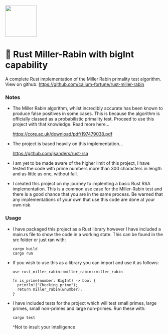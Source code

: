 # <img src="https://github.com/callum-fortune/rust-miller-rabin/assets/63158857/19ebacb0-75c5-4a59-9549-590513dec5e9" width="100">
# 🚀  Rust Miller-Rabin with bigInt capability
A complete Rust implementation of the Miller Rabin primality test algorithm. View on github: https://github.com/callum-fortune/rust-miller-rabin

### Notes

- The Miller Rabin algorithm, whilst incredibly accurate has been known to produce false positives in some cases. This is because the algorithm is officially classed as a probabilistic primality test. Proceed to use this project with that knowledge. Read more here...

  https://core.ac.uk/download/pdf/197479038.pdf

- The project is based heavily on this implementation...

  https://github.com/jsanders/rust-rsa

- I am yet to be made aware of the higher limit of this project, I have tested the code with prime numbers more than 300 characters in length and as little as one, without fail.
- I created this project on my journey to implenting a basic Rust RSA implementation. This is a common use case for the Miller-Rabin test and there is a good chance that you are in the same process. Be warned that any implementations of your own that use this code are done at your own risk.

### Usage

- I have packaged this project as a Rust library however I have included a main.rs file to show the code in a working state. This can be found in the src folder or just ran with:
  
  ```
  cargo build
  cargo run
  ```
- If you wish to use this as a library you can import and use it as follows:

  ```
  use rust_miller_rabin::miller_rabin::miller_rabin
  
  fn is_prime(number: BigInt) -> bool {
    println!("Checking prime");
    return miller_rabin(&number);
  }
  ```

- I have included tests for the project which will test small primes, large primes, small non-primes and large non-primes. Run these with:

  ```
  cargo test
  ```
  ^Not to insult your intelligence
